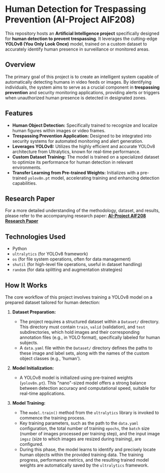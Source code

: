 # Human Detection for Trespassing Prevention (AI-Project AIF208)

This repository hosts an **Artificial Intelligence project** specifically designed for **human detection to prevent trespassing**. It leverages the cutting-edge **YOLOv8 (You Only Look Once)** model, trained on a custom dataset to accurately identify human presence in surveillance or monitored areas.

## Overview

The primary goal of this project is to create an intelligent system capable of automatically detecting humans in video feeds or images. By identifying individuals, the system aims to serve as a crucial component in **trespassing prevention** and security monitoring applications, providing alerts or triggers when unauthorized human presence is detected in designated zones.

## Features

* **Human Object Detection:** Specifically trained to recognize and localize human figures within images or video frames.
* **Trespassing Prevention Application:** Designed to be integrated into security systems for automated monitoring and alert generation.
* **Leverages YOLOv8:** Utilizes the highly efficient and accurate YOLOv8 architecture from Ultralytics, known for real-time performance.
* **Custom Dataset Training:** The model is trained on a specialized dataset to optimize its performance for human detection in relevant environments.
* **Transfer Learning from Pre-trained Weights:** Initializes with a pre-trained `yolov8n.pt` model, accelerating training and enhancing detection capabilities.

## Research Paper

For a more detailed understanding of the methodology, dataset, and results, please refer to the accompanying research paper:
[**AI-Project AIF208 Research Paper**](https://drive.google.com/file/d/1EjzmE4KHsObltZgBGN-D-nCCanae48QJ/view?usp=sharing)

## Technologies Used

* Python
* `ultralytics` (for YOLOv8 framework)
* `os` (for file system operations, often for data management)
* `shutil` (for high-level file operations, useful in dataset handling)
* `random` (for data splitting and augmentation strategies)

## How It Works

The core workflow of this project involves training a YOLOv8 model on a prepared dataset tailored for human detection:

1.  **Dataset Preparation:**
    * The project requires a structured dataset within a `Dataset/` directory. This directory must contain `train`, `valid` (validation), and `test` subdirectories, which hold images and their corresponding annotation files (e.g., in YOLO format), specifically labeled for human subjects.
    * A `data.yaml` file within the `Dataset/` directory defines the paths to these image and label sets, along with the names of the custom object classes (e.g., 'human').

2.  **Model Initialization:**
    * A YOLOv8 model is initialized using pre-trained weights (`yolov8n.pt`). This "nano"-sized model offers a strong balance between detection accuracy and computational speed, suitable for real-time applications.

3.  **Model Training:**
    * The `model.train()` method from the `ultralytics` library is invoked to commence the training process.
    * Key training parameters, such as the path to the `data.yaml` configuration, the total number of training `epochs`, the `batch` size (number of images processed per training step), and the input image `imgsz` (size to which images are resized during training), are configured.
    * During this phase, the model learns to identify and precisely locate human objects within the provided training data. The training progress, performance metrics, and the resulting trained model weights are automatically saved by the `ultralytics` framework.
